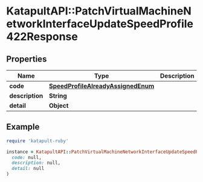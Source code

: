 # KatapultAPI::PatchVirtualMachineNetworkInterfaceUpdateSpeedProfile422Response

## Properties

| Name | Type | Description | Notes |
| ---- | ---- | ----------- | ----- |
| **code** | [**SpeedProfileAlreadyAssignedEnum**](SpeedProfileAlreadyAssignedEnum.md) |  | [optional] |
| **description** | **String** |  | [optional] |
| **detail** | **Object** |  | [optional] |

## Example

```ruby
require 'katapult-ruby'

instance = KatapultAPI::PatchVirtualMachineNetworkInterfaceUpdateSpeedProfile422Response.new(
  code: null,
  description: null,
  detail: null
)
```

